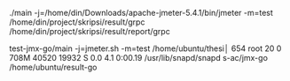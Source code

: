 ./main -j=/home/din/Downloads/apache-jmeter-5.4.1/bin/jmeter -m=test  /home/din/project/skripsi/result/grpc /home/din/project/skripsi/result/report/grpc


 test-jmx-go/main -j=jmeter.sh -m=test /home/ubuntu/thesi│    654 root       20   0  708M 40520 19932 S  0.0  4.1  0:00.19 /usr/lib/snapd/snapd
s-ac/jmx-go /home/ubuntu/result-go    